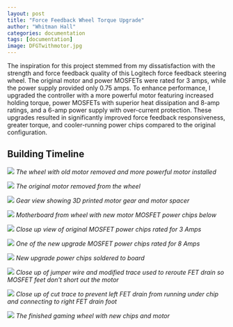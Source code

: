 ```yaml
---
layout: post
title: "Force Feedback Wheel Torque Upgrade"
author: "Whitman Hall"
categories: documentation
tags: [documentation]
image: DFGTwithmotor.jpg
---
```


The inspiration for this project stemmed from my dissatisfaction with the strength and force feedback quality of this Logitech force feedback steering wheel. The original motor and power MOSFETs were rated for 3 amps, while the power supply provided only 0.75 amps. To enhance performance, I upgraded the controller with a more powerful motor featuring increased holding torque, power MOSFETs with superior heat dissipation and 8-amp ratings, and a 6-amp power supply with over-current protection. These upgrades resulted in significantly improved force feedback responsiveness, greater torque, and cooler-running power chips compared to the original configuration.

## Building Timeline
![](/assets/img/DFGTwithmotor.jpg)
*The wheel with old motor removed and more powerful motor installed*

![](/assets/img/DFGToldmotor.jpg)
*The original motor removed from the wheel*

![](/assets/img/DFGTgearscloseup.jpg)
*Gear view showing 3D printed motor gear and motor spacer*

![](/assets/img/DFGTBoard.jpg)
*Motherboard from wheel with new motor MOSFET power chips below*

![](/assets/img/DFGToldchips.jpg)
*Close up view of original MOSFET power chips rated for 3 Amps*

![](/assets/img/DFGTnewchip.jpg)
*One of the new upgrade MOSFET power chips rated for 8 Amps*

![](/assets/img/DFGTnewchips.jpg)
*New upgrade power chips soldered to board*

![](/assets/img/DFGTjumperwire.jpg)
*Close up of jumper wire and modified trace used to reroute FET drain so MOSFET feet don’t short out the motor*

![](/assets/img/DFGTcuttrace.jpg)
*Close up of cut trace to prevent left FET drain from running under chip and connecting to right FET drain foot*

![](/assets/img/DFGT.jpg)
*The finished gaming wheel with new chips and motor*

